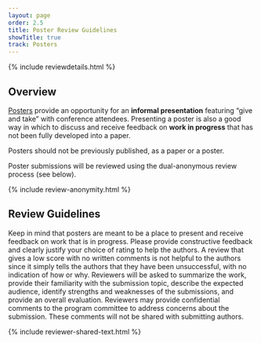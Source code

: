 ```yaml
---
layout: page
order: 2.5
title: Poster Review Guidelines
showTitle: true
track: Posters
---
```

 
{% include reviewdetails.html %}
 
## Overview
 
[Posters](/authors/posters) provide an opportunity for an **informal presentation** featuring “give and take” with conference attendees. Presenting a poster is also a good way in which to discuss and receive feedback on **work in progress** that has not been fully developed into a paper.
 
Posters should not be previously published, as a paper or a poster.
 
Poster submissions will be reviewed using the dual-anonymous review process (see below).
 
{% include review-anonymity.html %}
 
## Review Guidelines
 
Keep in mind that posters are meant to be a place to present and receive feedback on work that is in progress. Please provide constructive feedback and clearly justify your choice of rating to help the authors. A review that gives a low score with no written comments is not helpful to the authors since it simply tells the authors that they have been unsuccessful, with no indication of how or why.
Reviewers will be asked to summarize the work, provide their familiarity with the submission topic, describe the expected audience, identify strengths and weaknesses of the submissions, and provide an overall evaluation. Reviewers may provide confidential comments to the program committee to address concerns about the submission. These comments will not be shared with submitting authors.
 
{% include reviewer-shared-text.html %}
 
